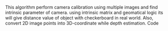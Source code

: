 This algorithm perform camera calibration using multiple images and find intrinsic parameter of camera. using intrinsic matrix and geomatical logic its will give distance value of object with checkerboard in real world. Also, convert 2D image points into 3D-coordinate while depth estimation. Code
